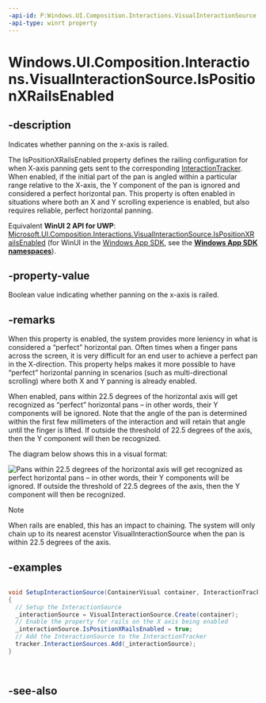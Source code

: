 ```yaml
---
-api-id: P:Windows.UI.Composition.Interactions.VisualInteractionSource.IsPositionXRailsEnabled
-api-type: winrt property
---
```


<!-- Property syntax
public bool IsPositionXRailsEnabled { get;  set; }
-->

# Windows.UI.Composition.Interactions.VisualInteractionSource.IsPositionXRailsEnabled

## -description
Indicates whether panning on the x-axis is railed.

The IsPositionXRailsEnabled property defines the railing configuration for when X-axis panning gets sent to the corresponding [InteractionTracker](interactiontracker.md). When enabled, if the initial part of the pan is angled within a particular range relative to the X-axis, the Y component of the pan is ignored and considered a perfect horizontal pan. This property is often enabled in situations where both an X and Y scrolling experience is enabled, but also requires reliable, perfect horizontal panning.

Equivalent **WinUI 2 API for UWP**: [Microsoft.UI.Composition.Interactions.VisualInteractionSource.IsPositionXRailsEnabled](/windows/winui/api/microsoft.ui.composition.interactions.visualinteractionsource.ispositionxrailsenabled) (for WinUI in the [Windows App SDK](/windows/apps/windows-app-sdk/), see the **[Windows App SDK namespaces](/windows/windows-app-sdk/api/winrt/)**).

## -property-value
Boolean value indicating whether panning on the x-axis is railed.

## -remarks
When this property is enabled, the system provides more leniency in what is considered a “perfect” horizontal pan. Often times when a finger pans across the screen, it is very difficult for an end user to achieve a perfect pan in the X-direction. This property helps makes it more possible to have “perfect” horizontal panning in scenarios (such as multi-directional scrolling) where both X and Y panning is already enabled.

When enabled, pans within 22.5 degrees of the horizontal axis will get recognized as “perfect” horizontal pans – in other words, their Y components will be ignored. Note that the angle of the pan is determined within the first few millimeters of the interaction and will retain that angle until the finger is lifted. If outside the threshold of 22.5 degrees of the axis, then the Y component will then be recognized.

The diagram below shows this in a visual format:

<img src="images/rails.png" alt="Pans within 22.5 degrees of the horizontal axis will get recognized as perfect horizontal pans – in other words, their Y components will be ignored. If outside the threshold of 22.5 degrees of the axis, then the Y component will then be recognized." />

> [!NOTE]
> When rails are enabled, this has an impact to chaining. The system will only chain up to its nearest acenstor VisualInteractionSource when the pan is within 22.5 degrees of the axis.

## -examples
```csharp

void SetupInteractionSource(ContainerVisual container, InteractionTracker 	tracker)
{
  // Setup the InteractionSource
  _interactionSource = VisualInteractionSource.Create(container);
  // Enable the property for rails on the X axis being enabled
  _interactionSource.IsPositionXRailsEnabled = true;
  // Add the InteractionSource to the InteractionTracker
  tracker.InteractionSources.Add(_interactionSource);
}
         
         
```



## -see-also
